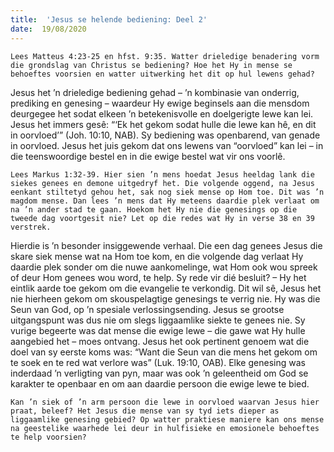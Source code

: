```yaml
---
title:  'Jesus se helende bediening: Deel 2'
date:  19/08/2020
---
```


`Lees Matteus 4:23-25 en hfst. 9:35. Watter drieledige benadering vorm die grondslag van Christus se bediening? Hoe het Hy in mense se behoeftes voorsien en watter uitwerking het dit op hul lewens gehad?`

Jesus het ’n drieledige bediening gehad – ’n kombinasie van onderrig, prediking en genesing – waardeur Hy ewige beginsels aan die mensdom deurgegee het sodat elkeen ’n betekenisvolle en doelgerigte lewe kan lei. Jesus het immers gesê: “‘Ek het gekom sodat hulle die lewe kan hê, en dit in oorvloed’” (Joh. 10:10, NAB). Sy bediening was openbarend, van genade in oorvloed. Jesus het juis gekom dat ons lewens van “oorvloed” kan lei – in die teenswoordige bestel en in die ewige bestel wat vir ons voorlê.

`Lees Markus 1:32-39. Hier sien ’n mens hoedat Jesus heeldag lank die siekes genees en demone uitgedryf het. Die volgende oggend, na Jesus eenkant stiltetyd gehou het, sak nog siek mense op Hom toe. Dit was ’n magdom mense. Dan lees ’n mens dat Hy meteens daardie plek verlaat om na ’n ander stad te gaan. Hoekom het Hy nie die genesings op die tweede dag voortgesit nie? Let op die redes wat Hy in verse 38 en 39 verstrek.`

Hierdie is ’n besonder insiggewende verhaal. Die een dag genees Jesus die skare siek mense wat na Hom toe kom, en die volgende dag verlaat Hy daardie plek sonder om die nuwe aankomelinge, wat Hom ook wou spreek of deur Hom genees wou word, te help. Sy rede vir dié besluit? – Hy het eintlik aarde toe gekom om die evangelie te verkondig. Dit wil sê, Jesus het nie hierheen gekom om skouspelagtige genesings te verrig nie. Hy was die Seun van God, op ’n spesiale verlossingsending. Jesus se grootse uitgangspunt was dus nie om slegs liggaamlike siekte te genees nie. Sy vurige begeerte was dat mense die ewige lewe – die gawe wat Hy hulle aangebied het – moes ontvang. Jesus het ook pertinent genoem wat die doel van sy eerste koms was: “Want die Seun van die mens het gekom om te soek en te red wat verlore was” (Luk. 19:10, OAB). Elke genesing was inderdaad ’n verligting van pyn, maar was ook ’n geleentheid om God se karakter te openbaar en om aan daardie persoon die ewige lewe te bied.

`Kan ’n siek of ’n arm persoon die lewe in oorvloed waarvan Jesus hier praat, beleef? Het Jesus die mense van sy tyd iets dieper as liggaamlike genesing gebied? Op watter praktiese maniere kan ons mense na geestelike waarhede lei deur in hulfisieke en emosionele behoeftes te help voorsien?`